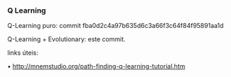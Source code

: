 ### Q Learning

Q-Learning puro: commit fba0d2c4a97b635d6c3a66f3c64f84f95891aa1d

Q-Learning + Evolutionary: este commit.


links úteis:

• http://mnemstudio.org/path-finding-q-learning-tutorial.htm
